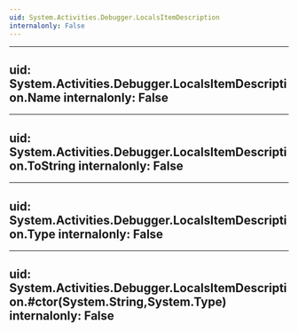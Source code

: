 ```yaml
---
uid: System.Activities.Debugger.LocalsItemDescription
internalonly: False
---
```


---
uid: System.Activities.Debugger.LocalsItemDescription.Name
internalonly: False
---

---
uid: System.Activities.Debugger.LocalsItemDescription.ToString
internalonly: False
---

---
uid: System.Activities.Debugger.LocalsItemDescription.Type
internalonly: False
---

---
uid: System.Activities.Debugger.LocalsItemDescription.#ctor(System.String,System.Type)
internalonly: False
---
